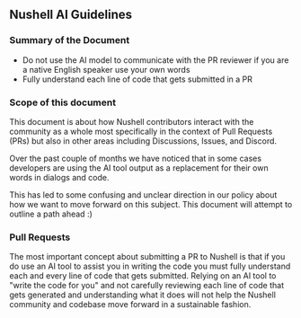 
## Nushell AI Guidelines

### Summary of the Document

- Do not use the AI model to communicate with the PR reviewer if you are a native English speaker
use your own words
- Fully understand each line of code that gets submitted in a PR

### Scope of this document

This document is about how Nushell contributors interact with the community as a whole
most specifically in the context of Pull Requests (PRs) but also in other areas
including Discussions, Issues, and Discord.

Over the past couple of months we have noticed that in some cases developers
are using the AI tool output as a replacement for their own words in dialogs
and code.

This has led to some confusing and unclear direction in our policy about
how we want to move forward on this subject.  This document will attempt
to outline a path ahead :)

### Pull Requests

The most important concept about submitting a PR to Nushell is that if
you do use an AI tool to assist you in writing the code you must fully
understand each and every line of code that gets submitted.  Relying
on an AI tool to "write the code for you" and not carefully reviewing
each line of code that gets generated and understanding what it does
will not help the Nushell community and codebase move forward in a sustainable
fashion.
